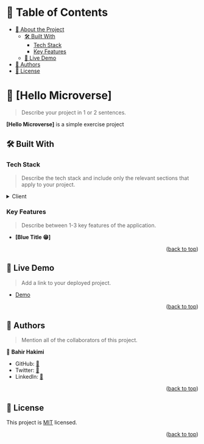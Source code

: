 ﻿<a name="readme-top"></a>

<!--
HOW TO USE:
This is an example of how you may give instructions on setting up your project locally.

Modify this file to match your project and remove sections that don't apply.

REQUIRED SECTIONS:
- Table of Contents
- About the Project
  - Built With
  - Live Demo
- Getting Started
- Authors
- Future Features
- Contributing
- Show your support
- Acknowledgements
- License

OPTIONAL SECTIONS:
- FAQ

After you're finished please remove all the comments and instructions!
-->

<!-- TABLE OF CONTENTS -->

# 📗 Table of Contents

- [📖 About the Project](#about-project)
  - [🛠 Built With](#built-with)
    - [Tech Stack](#tech-stack)
    - [Key Features](#key-features)
  - [🚀 Live Demo](#live-demo)
- [👥 Authors](#authors)
- [📝 License](#license)

<!-- PROJECT DESCRIPTION -->

# 📖 [Hello Microverse] <a name="about-project"></a>

> Describe your project in 1 or 2 sentences.

**[Hello Microverse]** is a simple exercise project

## 🛠 Built With <a name="built-with"></a>

### Tech Stack <a name="tech-stack"></a>

> Describe the tech stack and include only the relevant sections that apply to your project.

<details>
  <summary>Client</summary>
  <ul>
    <li>
    <a href="#">HTML</a>
    <a href="#">CSS</a>
    </li>
  </ul>
</details>

<!-- Features -->

### Key Features <a name="key-features"></a>

> Describe between 1-3 key features of the application.

- **[Blue Title 😁]**

<p align="right">(<a href="#readme-top">back to top</a>)</p>

<!-- LIVE DEMO -->

## 🚀 Live Demo <a name="live-demo"></a>

> Add a link to your deployed project.

- [Demo](https://bahirhakimy.github.io/Hello-Microverse)

<p align="right">(<a href="#readme-top">back to top</a>)</p>

<!-- GETTING STARTED -->

<!-- AUTHORS -->

## 👥 Authors <a name="authors"></a>

> Mention all of the collaborators of this project.

👤 **Bahir Hakimi**

- GitHub: [:musical_note:](https://github.com/bahirhakimy)
- Twitter: [:musical_note:](https://twitter.com/bahirhakimy)
- LinkedIn: [:musical_note:](https://linkedin.com/in/bahirhakimy)

<p align="right">(<a href="#readme-top">back to top</a>)</p>

## 📝 License <a name="license"></a>

This project is [MIT](./LICENSE) licensed.

<p align="right">(<a href="#readme-top">back to top</a>)</p>
